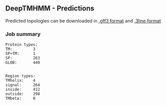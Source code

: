 ## DeepTMHMM - Predictions
Predicted topologies can be downloaded in [.gff3 format](TMRs.gff3) and [.3line format](predicted_topologies.3line)
### Job summary
```
Protein types:
TM:			3
SP+TM:		1
SP:			263
GLOB:		440


Region types:
TMhelix:	4
signal:		264
inside:		412
outside:	298
TMbeta:		0
```
